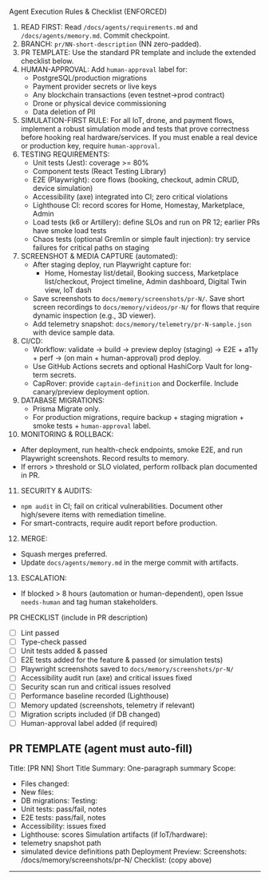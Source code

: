 Agent Execution Rules & Checklist (ENFORCED)

1. READ FIRST: Read `/docs/agents/requirements.md` and `/docs/agents/memory.md`. Commit checkpoint.
2. BRANCH: `pr/NN-short-description` (NN zero-padded).
3. PR TEMPLATE: Use the standard PR template and include the extended checklist below.
4. HUMAN-APPROVAL: Add `human-approval` label for:
   - PostgreSQL/production migrations
   - Payment provider secrets or live keys
   - Any blockchain transactions (even testnet→prod contract)
   - Drone or physical device commissioning
   - Data deletion of PII
5. SIMULATION-FIRST RULE: For all IoT, drone, and payment flows, implement a robust simulation mode and tests that prove correctness before hooking real hardware/services. If you must enable a real device or production key, require `human-approval`.
6. TESTING REQUIREMENTS:
   - Unit tests (Jest): coverage >= 80%
   - Component tests (React Testing Library)
   - E2E (Playwright): core flows (booking, checkout, admin CRUD, device simulation)
   - Accessibility (axe) integrated into CI; zero critical violations
   - Lighthouse CI: record scores for Home, Homestay, Marketplace, Admin
   - Load tests (k6 or Artillery): define SLOs and run on PR 12; earlier PRs have smoke load tests
   - Chaos tests (optional Gremlin or simple fault injection): try service failures for critical paths on staging
7. SCREENSHOT & MEDIA CAPTURE (automated):
   - After staging deploy, run Playwright capture for:
     - Home, Homestay list/detail, Booking success, Marketplace list/checkout, Project timeline, Admin dashboard, Digital Twin view, IoT dash
   - Save screenshots to `docs/memory/screenshots/pr-N/`. Save short screen recordings to `docs/memory/videos/pr-N/` for flows that require dynamic inspection (e.g., 3D viewer).
   - Add telemetry snapshot: `docs/memory/telemetry/pr-N-sample.json` with device sample data.
8. CI/CD:
   - Workflow: validate → build → preview deploy (staging) → E2E + a11y + perf → (on main + human-approval) prod deploy.
   - Use GitHub Actions secrets and optional HashiCorp Vault for long-term secrets.
   - CapRover: provide `captain-definition` and Dockerfile. Include canary/preview deployment option.
9. DATABASE MIGRATIONS:
   - Prisma Migrate only.
   - For production migrations, require backup + staging migration + smoke tests + `human-approval` label.
10. MONITORING & ROLLBACK:
   - After deployment, run health-check endpoints, smoke E2E, and run Playwright screenshots. Record results to memory.
   - If errors > threshold or SLO violated, perform rollback plan documented in PR.
11. SECURITY & AUDITS:
   - `npm audit` in CI; fail on critical vulnerabilities. Document other high/severe items with remediation timeline.
   - For smart-contracts, require audit report before production.
12. MERGE:
   - Squash merges preferred.
   - Update `docs/agents/memory.md` in the merge commit with artifacts.
13. ESCALATION:
   - If blocked > 8 hours (automation or human-dependent), open Issue `needs-human` and tag human stakeholders.

PR CHECKLIST (include in PR description)
- [ ] Lint passed
- [ ] Type-check passed
- [ ] Unit tests added & passed
- [ ] E2E tests added for the feature & passed (or simulation tests)
- [ ] Playwright screenshots saved to `docs/memory/screenshots/pr-N/`
- [ ] Accessibility audit run (axe) and critical issues fixed
- [ ] Security scan run and critical issues resolved
- [ ] Performance baseline recorded (Lighthouse)
- [ ] Memory updated (screenshots, telemetry if relevant)
- [ ] Migration scripts included (if DB changed)
- [ ] Human-approval label added (if required)

PR TEMPLATE (agent must auto-fill)
---
Title: [PR NN] Short Title
Summary: One-paragraph summary
Scope:
 - Files changed:
 - New files:
 - DB migrations:
Testing:
 - Unit tests: pass/fail, notes
 - E2E tests: pass/fail, notes
 - Accessibility: issues fixed
 - Lighthouse: scores
Simulation artifacts (if IoT/hardware):
 - telemetry snapshot path
 - simulated device definitions path
Deployment Preview: <staging url>
Screenshots: /docs/memory/screenshots/pr-N/
Checklist: (copy above)
---